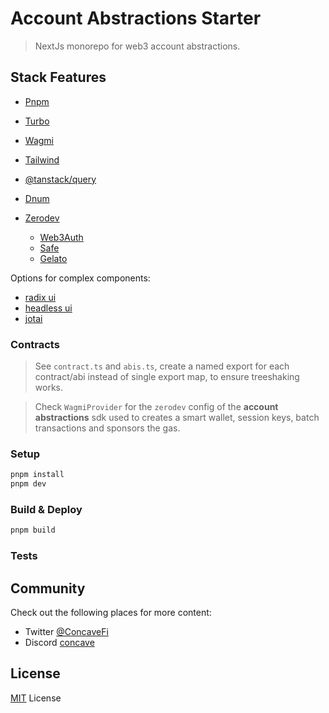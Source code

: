 # Account Abstractions Starter

> NextJs monorepo for web3 account abstractions.

## Stack Features

- [Pnpm](https://pnpm.io/installation)
- [Turbo](https://turbo.build/repo/docs/)
- [Wagmi](https://wagmi.sh/core/getting-started)
- [Tailwind](https://tailwindcss.com/)
- [@tanstack/query](https://tanstack.com/query/v4)
- [Dnum](https://github.com/bpierre/dnum)

- [Zerodev](https://zerodev.app/)
  - [Web3Auth](https://web3auth.io/)
  - [Safe](https://safe.global/)
  - [Gelato](https://www.gelato.network/)

Options for complex components:
- [radix ui](https://www.radix-ui.com/)
- [headless ui](https://headlessui.com/)
- [jotai](jotai.org)

### Contracts

> See `contract.ts` and `abis.ts`, create a named export for each contract/abi instead of single export map, to ensure treeshaking works.

> Check `WagmiProvider` for the `zerodev` config of the **account abstractions** sdk used to creates a smart wallet, session keys, batch transactions and sponsors the gas.

### Setup

```sh
pnpm install
pnpm dev
```
### Build & Deploy

```sh
pnpm build
```

### Tests

## Community

Check out the following places for more content:

- Twitter [@ConcaveFi](https://twitter.com/ConcaveFi)
- Discord [concave](https://discord.gg/concave)

## License

[MIT](/LICENSE) License
